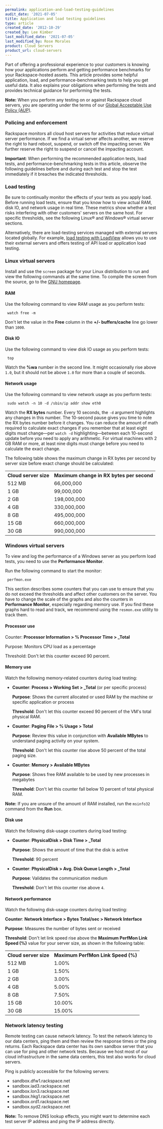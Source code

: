 ```yaml
---
permalink: application-and-load-testing-guidelines
audit_date: '2021-07-05'
title: Application and load testing guidelines
type: article
created_date: '2012-10-29'
created_by: Lee Kimber
last_modified_date: '2021-07-05'
last_modified_by: Rose Morales
product: Cloud Servers
product_url: cloud-servers
---
```


Part of offering a professional experience to your customers is knowing how your
applications perform and getting performance benchmarks for your
Rackspace-hosted assets. This article provides some helpful application, load,
and performance-benchmarking tests to help you get useful data. It also explains
your obligations when performing the tests and provides technical guidance for
performing the tests.

**Note:** When you perform any testing on or against Rackspace cloud servers,
you are operating under the terms of our
[Global Acceptable Use Policy (AUP)](https://www.rackspace.com/information/legal/global/aup).

### Policing and enforcement

Rackspace monitors all cloud host servers for activities that reduce virtual
server performance. If we find a virtual server affects another, we reserve the
right to hard reboot, suspend, or switch off the impacting server. We further
reserve the right to suspend or cancel the impacting account.

**Important**: When performing the recommended application tests, load tests,
and performance-benchmarking tests in this article, observe the following
guidelines before and during each test and stop the test immediately if it
breaches the indicated thresholds.

### Load testing

Be sure to continually monitor the effects of your tests as you apply load.
Before running load tests, ensure that you know how to view actual RAM, disk IO,
and network usage in real time. These metrics show whether a test risks
interfering with other customers' servers on the same host. For specific
thresholds, see the following Linux&reg; and Windows&reg; virtual server sections.

Alternatively, there are load-testing services managed with external servers
located globally. For example, [load testing with LoadView](https://www.loadview-testing.com)
allows you to use their external servers and offers testing of API load or
application load testing.

### Linux virtual servers

Install and use the `screen` package for your Linux distribution to run and view
the following commands at the same time. To compile the screen from the source, go
to the [GNU homepage](https://www.gnu.org/software/screen/).

#### RAM

Use the following command to view RAM usage as you perform tests:

     watch free -m

Don't let the value in the **Free** column in the **+/- buffers/cache** line go
lower than `1000`.

#### Disk IO

Use the following command to view disk IO usage as you perform tests:

     top

Watch the **%wa** number in the second line. It might occasionally rise above `1.0`,
but it should not be above `1.0` for more than a couple of seconds.

#### Network usage

Use the following command to view network usage as you perform tests:

     sudo watch -n 10 -d /sbin/ip addr show eth0

Watch the **RX bytes** number. Every 10 seconds, the `-d` argument highlights any
changes in this number. The 10-second pause gives you time to note the RX bytes
number before it changes. You can reduce the amount of math required to
calculate exact changes if you remember that at least eight digits must
change&mdash;per `watch -d` highlighting&mdash;between each 10-second update
before you need to apply any arithmetic. For virtual machines with 2 GB RAM or
more, at least nine digits must change before you need to calculate the exact
change.

The following table shows the maximum change in RX bytes per second by server
size before exact change should be calculated:

<table>
	<tr>
		<th>Cloud server size</th>
		<th>Maximum change in RX bytes per second</th>
	</tr>
	<tr>
		<td>512 MB</td>
		<td>66,000,000</td>
	</tr>
	<tr>
		<td>1 GB</td>
		<td>99,000,000</td>
	</tr>
	<tr>
		<td>2 GB</td>
		<td>198,000,000</td>
	</tr>
		<td>4 GB</td>
		<td>330,000,000</td>
	</tr>
	<tr>
		<td>8 GB</td>
		<td>495,000,000</td>
	</tr>
	<tr>
		<td>15 GB</td>
		<td>660,000,000</td>
	</tr>
	<tr>
		<td>30 GB</td>
		<td>990,000,000</td>
	</tr>
</table>

### Windows virtual servers

To view and log the performance of a Windows server as you perform load tests,
you need to use the **Performance Monitor**.

Run the following command to start the monitor:

     perfmon.exe

This section describes some counters that you can use to ensure that you do not
exceed the thresholds and affect other customers on the server. You have to
change the scale of the graphs and also the counters in **Performance Monitor**,
especially regarding memory use. If you find these graphs hard to read and
track, we recommend using the `resmon.exe` utility to track them.

#### Processor use

Counter: **Processor Information > % Processor Time > _Total**

Purpose: Monitors CPU load as a percentage

Threshold: Don't let this counter exceed 90 percent.

#### Memory use

Watch the following memory-related counters during load testing:

- **Counter**: **Process > Working Set > _Total** (or per specific process)

  **Purpose**: Shows the current allocated or used RAM by the machine or specific
  application or process

  **Threshold**: Don't let this counter exceed 90 percent of the VM's total physical
  RAM.

- **Counter**: **Paging File > % Usage > Total**

  **Purpose**: Review this value in conjunction with **Available MBytes** to
  understand paging activity on your system.

  **Threshold**: Don't let this counter rise above 50 percent of the total paging
  size.

- **Counter**: **Memory > Available MBytes**

  **Purpose**: Shows free RAM available to be used by new processes in megabytes

  **Threshold**: Don't let this counter fall below 10 percent of total physical RAM.

**Note:** If you are unsure of the amount of RAM installed, run the `msinfo32`
command from the **Run** box.

#### Disk use

Watch the following disk-usage counters during load testing:

- **Counter**: **PhysicalDisk > Disk Time > _Total**

  **Purpose**: Shows the amount of time that the disk is active

  **Threshold**: 90 percent

- **Counter**: **PhysicalDisk > Avg. Disk Queue Length > _Total**

  **Purpose**: Validates the communication medium

  **Threshold**: Don't let this counter rise above `4`.

#### Network performance

Watch the following disk-usage counters during load testing:

**Counter**: **Network Interface > Bytes Total/sec > Network Interface**

**Purpose**: Measures the number of bytes sent or received

**Threshold**: Don't let link speed rise above the **Maximum PerfMon Link Speed
(%)** value for your server size, as shown in the following table:

<table>
	<tr>
		<th>Cloud server size</th>
		<th>Maximum PerfMon Link Speed (%)</th>
	</tr>
	<tr>
		<td>512 MB</td>
		<td>1.00%</td>
	</tr>
	<tr>
		<td>1 GB</td>
		<td>1.50%</td>
	</tr>
		<td>2 GB</td>
		<td>3.00%</td>
	<tr>
		<td>4 GB</td>
		<td>5.00%</td>
	</tr>
	<tr>
		<td>8 GB</td>
		<td>7.50%</td>
	</tr>
	<tr>
		<td>15 GB</td>
	    <td>10.00%</td>
	</tr>
	<tr>
		<td>30 GB</td>
		<td>15.00%</td>
	</tr>
</table>

### Network latency testing

Remote testing can cause network latency. To test the network latency to our
data centers, ping them and then review the response times or the ping returns.
Each Rackspace data center has its own sandbox server that you can use for ping
and other network tests. Because we host most of our cloud infrastructure in
the same data centers, this test also works for cloud servers.

Ping is publicly accessible for the following servers:

- sandbox.dfw1.rackspace.net
- sandbox.iad3.rackspace.net
- sandbox.lon3.rackspace.net
- sandbox.hkg1.rackspace.net
- sandbox.ord1.rackspace.net
- sandbox.syd2.rackspace.net

**Note:** To remove DNS lookup effects, you might want to determine each test
server IP address and ping the IP address directly.
